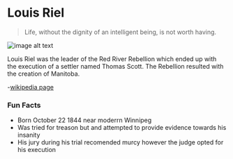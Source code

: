 # Louis Riel
> Life, without the dignity of an intelligent being, is not worth having.

![image alt text](https://upload.wikimedia.org/wikipedia/commons/2/21/Louis_Riel.jpg)

Louis Riel was the leader of the Red River Rebellion which ended up with the execution of a settler named Thomas Scott. The Rebellion resulted with the creation of Manitoba.

-[wikipedia page](https://en.wikipedia.org/wiki/Louis_Riel)

### Fun Facts
- Born October 22 1844 near moderrn Winnipeg
- Was tried for treason but and attempted to provide evidence towards his insanity
- His jury during his trial recomended murcy however the judge opted for his execution
